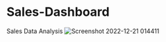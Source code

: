 # Sales-Dashboard
Sales Data Analysis
![Screenshot 2022-12-21 014411](https://user-images.githubusercontent.com/110452335/196062266-1fc1040d-2b9a-4cf1-8290-739464193cdd.png)

